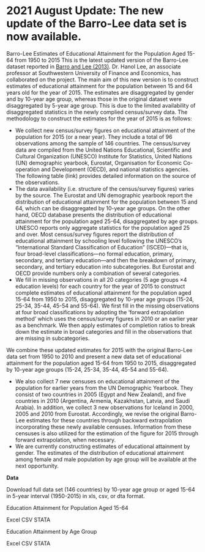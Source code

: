 ﻿# 2021 August Update: The new update of the Barro-Lee data set is now available.

Barro-Lee Estimates of Educational Attainment for the Population Aged 15-64 from 1950 to 2015 
This is the latest updated version of the Barro-Lee dataset reported in [Barro and Lee (2013)](https://doi.org/10.1016/j.jdeveco.2012.10.001).  Dr. Hanol Lee, an associate professor at Southwestern University of Finance and Economics, has collaborated on the project. 
The main aim of this new version is to construct estimates of educational attainment for the population between 15 and 64 years old for the year of 2015. The estimates are disaggregated by gender and by 10-year age group, whereas those in the original dataset were disaggregated by 5-year age group. This is due to the limited availability of disaggregated statistics in the newly complied census/survey data. 
The methodology to construct the estimates for the year of 2015 is as follows:
	
 - We collect new census/survey figures on educational attainment of the population for 2015 (or a near year). They include a total of 96 observations among the sample of 146 countries. The census/survey data are compiled from the United Nations Educational, Scientific and Cultural Organization (UNESCO) Institute for Statistics, United Nations (UN) demographic yearbook, Eurostat, Organisation for Economic Co-operation and Development (OECD), and national statistics agencies. The following table (link) provides detailed information on the source of the observations. 
 - The data availability (i.e. structure of the census/survey figures) varies by the source. The Eurostat and UN demographic yearbook report the distribution of educational attainment for the population between 15 and 64, which can be disaggregated by 10-year age groups. On the other hand, OECD database presents the distribution of educational attainment for the population aged 25-64, disaggregated by age groups. UNESCO reports only aggregate statistics for the population aged 25 and over. Most census/survey figures report the distribution of educational attainment by schooling level following the UNESCO’s “International Standard Classification of Education” (ISCED)—that is, four broad-level classifications—no formal education, primary, secondary, and tertiary education—and then the breakdown of primary, secondary, and tertiary education into subcategories. But Eurostat and OECD provide numbers only a combination of several categories. 
 - We fill in missing observations in all 20 categories (5 age groups ×4 education levels) for each country for the year of 2015 to construct complete estimates of educational attainment for the population aged 15-64 from 1950 to 2015, disaggregated by 10-year age groups (15-24, 25-34, 35-44, 45-54 and 55-64). We first fill in the missing observations at four broad classifications by adopting the ‘forward extrapolation method’ which uses the census/survey figures in 2010 or an earlier year as a benchmark. We then apply estimates of completion ratios to break down the estimate in broad categories and fill in the observations that are missing in subcategories. 

We combine these updated estimates for 2015 with the original Barro-Lee data set from 1950 to 2010 and present a new data set of educational attainment for the population aged 15-64 from 1950 to 2015, disaggregated by 10-year age groups (15-24, 25-34, 35-44, 45-54 and 55-64).

 - We also collect 7 new censuses on educational attainment of the population for earlier years from the UN Demographic Yearbook. They consist of two countries in 2005 (Egypt and New Zealand), and five countries in 2010 (Argentina, Armenia, Kazakhstan, Latvia, and Saudi Arabia). In addition, we collect 3 new observations for Iceland in 2000, 2005 and 2010 from Eurostat. Accordingly, we revise the original Barro-Lee estimates for these countries through backward extrapolation incorporating these newly available censuses. Information from these censuses is also utilized for the estimation of the figure for 2015 through forward extrapolation, when necessary.
 - We are currently constructing estimates of educational attainment by gender. The estimates of the distribution of educational attainment among female and male population by age group will be available at the next opportunity.

**Data**

Download full data set (146 countries) by 10-year age group or aged 15-64 in 5-year interval (1950-2015) in xls, csv, or dta format.

Education Attainment for Population Aged 15-64

Excel CSV STATA

Education Attainment by Age Group

Excel CSV STATA
